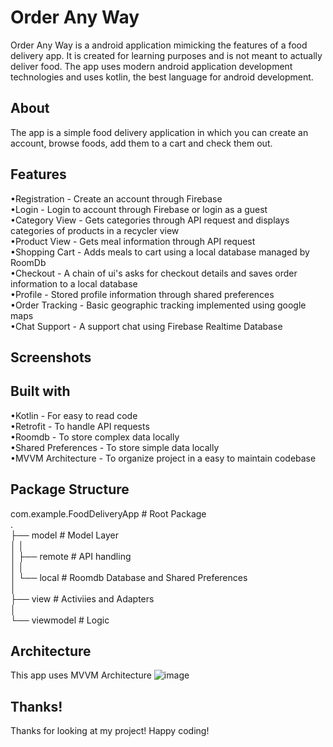 # Order Any Way

Order Any Way is a android application mimicking the features of a food delivery app. It is created for learning purposes and is not meant to actually deliver food. The app uses modern android application development technologies and uses kotlin, the best language for android development.

## About

The app is a simple food delivery application in which you can create an account, browse foods, add them to a cart and check them out.

## Features

•Registration - Create an account through Firebase<br />
•Login - Login to account through Firebase or login as a guest<br />
•Category View - Gets categories through API request and displays categories of products in a recycler view<br />
•Product View - Gets meal information through API request<br />
•Shopping Cart - Adds meals to cart using a local database managed by RoomDb<br />
•Checkout - A chain of ui's asks for checkout details and saves order information to a local database<br />
•Profile - Stored profile information through shared preferences<br />
•Order Tracking - Basic geographic tracking implemented using google maps<br />
•Chat Support - A support chat using Firebase Realtime Database<br />

## Screenshots

## Built with

•Kotlin - For easy to read code<br />
•Retrofit - To handle API requests<br />
•Roomdb - To store complex data locally<br />
•Shared Preferences - To store simple data locally<br />
•MVVM Architecture - To organize project in a easy to maintain codebase<br />

## Package Structure

com.example.FoodDeliveryApp          # Root Package<br />
.<br />
├── model                            # Model Layer <br />
│   │<br />
│   ├── remote                       # API handling<br />
│   │   <br />
│   └── local                        # Roomdb Database and Shared Preferences<br />
│<br />
├── view                             # Activiies and Adapters<br />
│<br />
└── viewmodel                        # Logic<br />


## Architecture

This app uses MVVM Architecture
![image](https://user-images.githubusercontent.com/68170232/193273392-c639744e-86e2-48c4-8633-2a616e90bcf5.png)

## Thanks!

Thanks for looking at my project! Happy coding!




